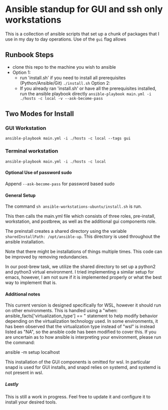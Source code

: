 # Ansible standup for GUI and ssh only workstations

This is a collection of ansible scripts that set up a chunk of packages
that I use in my day to day operations. Use of the `gui` flag allows 

## Runbook Steps
- clone this repo to the machine you wish to ansible
- Option 1:
    - run 'install.sh' if you need to install all prerequisites (Python/Ansible/Git)
    `./install.sh`
  Option 2:
    - If you already ran 'install.sh' or have all the prerequisites installed, run the ansible playbook directly
    `ansible-playbook main.yml -i ./hosts -c local -v --ask-become-pass`


## Two Modes for Install

### GUI Workstation
`ansible-playbook main.yml -i ./hosts -c local --tags gui`


### Terminal workstation
`ansible-playbook main.yml -i ./hosts -c local`


#### Optional Use of password sudo
Append `--ask-become-pass` for password based sudo

#### General Setup

The command `sh ansible-workstations-ubuntu/install.sh` is run.

This then calls the main.yml file which consists of three roles, pre-install, workstation, and postbrew, as well as the additional gui components role.

The preinstall creates a shared directory using the variable `sharedInstallPath: /opt/ansible-up`. This directory is used throughout the ansible installation.

Note that there might be installations of things multiple times. This code can be improved by removing redundancies.

In our post-brew task, we utilize the shared directory to set up a python2 and python3 virtual environment. I tried implementing a similar setup for emacs, however, I am not sure if it is implemented properly or what the best way to implement that is.


#### Additional notes

This current version is designed specifically for WSL, however it should run on other environments. This is handled using a "when: ansible_facts['virtualization_type'] == " statement to help modify behavior depending on the virtualization technology used. In some environments, it has been observed that the virtualization type instead of "wsl" is instead listed as "NA", so the ansible code has been modified to cover this. If you are uncertain as to how ansible is interpreting your environment, please run the command:

ansible -m setup localhost

This installation of the GUI components is omitted for wsl. In particular snapd is used for GUI installs, and snapd relies on systemd, and systemd is not present in wsl. 

##### Lastly

This is still a work in progress. Feel free to update it and configure it to install your desired tools. 